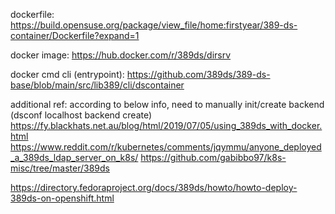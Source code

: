 dockerfile:
https://build.opensuse.org/package/view_file/home:firstyear/389-ds-container/Dockerfile?expand=1

docker image:
https://hub.docker.com/r/389ds/dirsrv

docker cmd cli (entrypoint):
https://github.com/389ds/389-ds-base/blob/main/src/lib389/cli/dscontainer

additional ref:
according to below info, need to manually init/create backend (dsconf localhost backend create)
https://fy.blackhats.net.au/blog/html/2019/07/05/using_389ds_with_docker.html
https://www.reddit.com/r/kubernetes/comments/jqymmu/anyone_deployed_a_389ds_ldap_server_on_k8s/
https://github.com/gabibbo97/k8s-misc/tree/master/389ds

https://directory.fedoraproject.org/docs/389ds/howto/howto-deploy-389ds-on-openshift.html